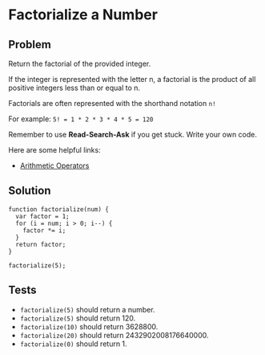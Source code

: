 # Factorialize a Number

## Problem

Return the factorial of the provided integer.

If the integer is represented with the letter n, a factorial is the product of all positive integers less than or equal to n.

Factorials are often represented with the shorthand notation `n!`

For example: `5! = 1 * 2 * 3 * 4 * 5 = 120`

Remember to use **Read-Search-Ask** if you get stuck. Write your own code.

Here are some helpful links:

* [Arithmetic Operators](https://developer.mozilla.org/en-US/docs/Web/JavaScript/Reference/Operators/Arithmetic_Operators)

## Solution

```
function factorialize(num) {
  var factor = 1;
  for (i = num; i > 0; i--) {
    factor *= i;
  } 
  return factor;
} 

factorialize(5);
```

## Tests

* `factorialize(5)` should return a number.
* `factorialize(5)` should return 120.
* `factorialize(10)` should return 3628800.
* `factorialize(20)` should return 2432902008176640000.
* `factorialize(0)` should return 1.